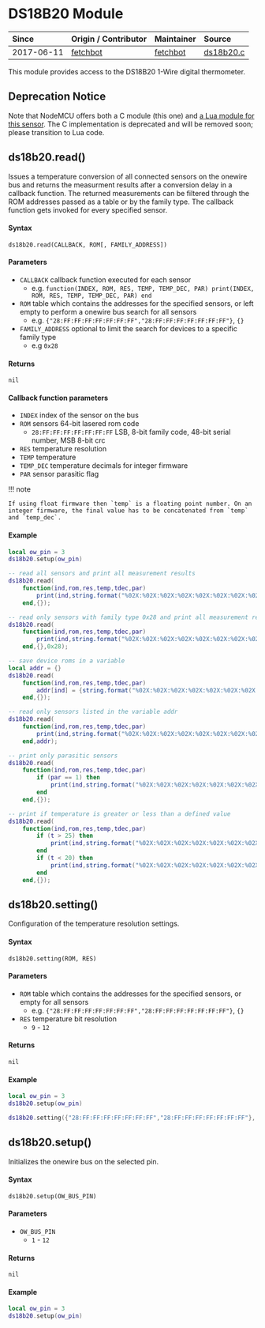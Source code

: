 # DS18B20 Module
| Since  | Origin / Contributor  | Maintainer  | Source  |
| :----- | :-------------------- | :---------- | :------ |
| 2017-06-11 | [fetchbot](https://github.com/fetchbot) | [fetchbot](https://github.com/fetchbot) | [ds18b20.c](../../app/modules/ds18b20.c)|

This module provides access to the DS18B20 1-Wire digital thermometer.

## Deprecation Notice

Note that NodeMCU offers both a C module (this one) and [a Lua module for this
sensor](https://github.com/nodemcu/nodemcu-firmware/tree/dev/lua_modules/ds18b20).
The C implementation is deprecated and will be removed soon; please transition
to Lua code.

## ds18b20.read()
Issues a temperature conversion of all connected sensors on the onewire bus and returns the measurment results after a conversion delay in a callback function.
The returned measurements can be filtered through the ROM addresses passed as a table or by the family type.
The callback function gets invoked for every specified sensor.

#### Syntax
`ds18b20.read(CALLBACK, ROM[, FAMILY_ADDRESS])`

#### Parameters
- `CALLBACK` callback function executed for each sensor
	* e.g. `function(INDEX, ROM, RES, TEMP, TEMP_DEC, PAR) print(INDEX, ROM, RES, TEMP, TEMP_DEC, PAR) end`
- `ROM` table which contains the addresses for the specified sensors, or left empty to perform a onewire bus search for all sensors
	* e.g. `{"28:FF:FF:FF:FF:FF:FF:FF","28:FF:FF:FF:FF:FF:FF:FF"}`, `{}`
- `FAMILY_ADDRESS` optional to limit the search for devices to a specific family type
	* e.g `0x28`

#### Returns
`nil`

#### Callback function parameters
- `INDEX` index of the sensor on the bus
- `ROM` sensors 64-bit lasered rom code
	* `28:FF:FF:FF:FF:FF:FF:FF` LSB, 8-bit family code, 48-bit serial number, MSB 8-bit crc
- `RES` temperature resolution
- `TEMP` temperature
- `TEMP_DEC` temperature decimals for integer firmware
- `PAR` sensor parasitic flag

!!! note

	If using float firmware then `temp` is a floating point number. On an integer firmware, the final value has to be concatenated from `temp` and `temp_dec`.

#### Example
```lua
local ow_pin = 3
ds18b20.setup(ow_pin)

-- read all sensors and print all measurement results
ds18b20.read(
	function(ind,rom,res,temp,tdec,par)
		print(ind,string.format("%02X:%02X:%02X:%02X:%02X:%02X:%02X:%02X",string.match(rom,"(%d+):(%d+):(%d+):(%d+):(%d+):(%d+):(%d+):(%d+)")),res,temp,tdec,par)
	end,{});

-- read only sensors with family type 0x28 and print all measurement results
ds18b20.read(
	function(ind,rom,res,temp,tdec,par)
		print(ind,string.format("%02X:%02X:%02X:%02X:%02X:%02X:%02X:%02X",string.match(rom,"(%d+):(%d+):(%d+):(%d+):(%d+):(%d+):(%d+):(%d+)")),res,temp,tdec,par)
	end,{},0x28);

-- save device roms in a variable
local addr = {}
ds18b20.read(
	function(ind,rom,res,temp,tdec,par)
		addr[ind] = {string.format("%02X:%02X:%02X:%02X:%02X:%02X:%02X:%02X",string.match(rom,"(%d+):(%d+):(%d+):(%d+):(%d+):(%d+):(%d+):(%d+)"))}
	end,{});

-- read only sensors listed in the variable addr
ds18b20.read(
	function(ind,rom,res,temp,tdec,par)
		print(ind,string.format("%02X:%02X:%02X:%02X:%02X:%02X:%02X:%02X",string.match(rom,"(%d+):(%d+):(%d+):(%d+):(%d+):(%d+):(%d+):(%d+)")),res,temp,tdec,par)
	end,addr);

-- print only parasitic sensors
ds18b20.read(
	function(ind,rom,res,temp,tdec,par)
		if (par == 1) then
			print(ind,string.format("%02X:%02X:%02X:%02X:%02X:%02X:%02X:%02X",string.match(rom,"(%d+):(%d+):(%d+):(%d+):(%d+):(%d+):(%d+):(%d+)")),res,temp,tdec,par)
		end
	end,{});

-- print if temperature is greater or less than a defined value
ds18b20.read(
	function(ind,rom,res,temp,tdec,par)
		if (t > 25) then
			print(ind,string.format("%02X:%02X:%02X:%02X:%02X:%02X:%02X:%02X",string.match(rom,"(%d+):(%d+):(%d+):(%d+):(%d+):(%d+):(%d+):(%d+)")),res,temp,tdec,par)
		end
		if (t < 20) then
			print(ind,string.format("%02X:%02X:%02X:%02X:%02X:%02X:%02X:%02X",string.match(rom,"(%d+):(%d+):(%d+):(%d+):(%d+):(%d+):(%d+):(%d+)")),res,temp,tdec,par)
		end
	end,{});
```

## ds18b20.setting()
Configuration of the temperature resolution settings.

#### Syntax
`ds18b20.setting(ROM, RES)`

#### Parameters
- `ROM` table which contains the addresses for the specified sensors, or empty for all sensors
	* e.g. `{"28:FF:FF:FF:FF:FF:FF:FF","28:FF:FF:FF:FF:FF:FF:FF"}`, `{}`
- `RES` temperature bit resolution
	* `9` - `12`

#### Returns
`nil`

#### Example
```lua
local ow_pin = 3
ds18b20.setup(ow_pin)

ds18b20.setting({"28:FF:FF:FF:FF:FF:FF:FF","28:FF:FF:FF:FF:FF:FF:FF"}, 9)
```

## ds18b20.setup()
Initializes the onewire bus on the selected pin.

#### Syntax
`ds18b20.setup(OW_BUS_PIN)`

#### Parameters
- `OW_BUS_PIN`
	* `1` - `12`

#### Returns
`nil`

#### Example
```lua
local ow_pin = 3
ds18b20.setup(ow_pin)
```
